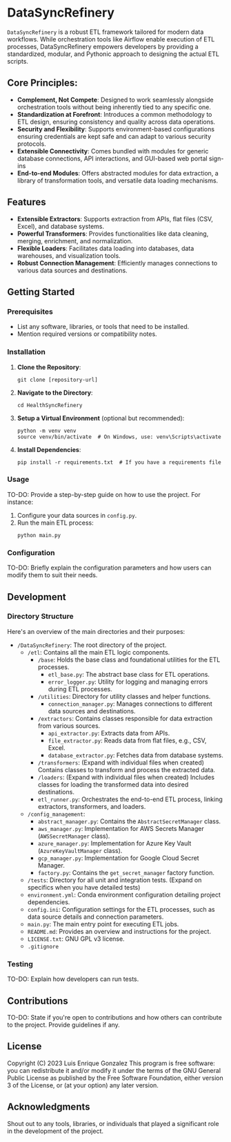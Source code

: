 # DataSyncRefinery

`DataSyncRefinery` is a robust ETL framework tailored for modern data workflows. While orchestration tools like Airflow enable execution of ETL processes, DataSyncRefinery empowers developers by providing a standardized, modular, and Pythonic approach to designing the actual ETL scripts.

## Core Principles:
- **Complement, Not Compete**: Designed to work seamlessly alongside orchestration tools without being inherently tied to any specific one.
- **Standardization at Forefront**: Introduces a common methodology to ETL design, ensuring consistency and quality across data operations.
- **Security and Flexibility**: Supports environment-based configurations ensuring credentials are kept safe and can adapt to various security protocols.
- **Extensible Connectivity**: Comes bundled with modules for generic database connections, API interactions, and GUI-based web portal sign-ins
- **End-to-end Modules**: Offers abstracted modules for data extraction, a library of transformation tools, and versatile data loading mechanisms.

## Features

- **Extensible Extractors**: Supports extraction from APIs, flat files (CSV, Excel), and database systems.
- **Powerful Transformers**: Provides functionalities like data cleaning, merging, enrichment, and normalization.
- **Flexible Loaders**: Facilitates data loading into databases, data warehouses, and visualization tools.
- **Robust Connection Management**: Efficiently manages connections to various data sources and destinations.

## Getting Started

### Prerequisites

- List any software, libraries, or tools that need to be installed.
- Mention required versions or compatibility notes.

### Installation

1. **Clone the Repository**:
    ```
    git clone [repository-url]
    ```

2. **Navigate to the Directory**:
    ```
    cd HealthSyncRefinery
    ```

3. **Setup a Virtual Environment** (optional but recommended):
    ```
    python -m venv venv
    source venv/bin/activate  # On Windows, use: venv\Scripts\activate
    ```

4. **Install Dependencies**:
    ```
    pip install -r requirements.txt  # If you have a requirements file
    ```

### Usage

TO-DO: Provide a step-by-step guide on how to use the project. For instance:

1. Configure your data sources in `config.py`.
2. Run the main ETL process:
    ```
    python main.py
    ```

### Configuration

TO-DO: Briefly explain the configuration parameters and how users can modify them to suit their needs.

## Development

### Directory Structure

Here's an overview of the main directories and their purposes:

- `/DataSyncRefinery`: The root directory of the project.
    - `/etl`: Contains all the main ETL logic components.
        - `/base`: Holds the base class and foundational utilities for the ETL processes.
            - `etl_base.py`: The abstract base class for ETL operations.
            - `error_logger.py`: Utility for logging and managing errors during ETL processes.
        - `/utilities`: Directory for utility classes and helper functions.
            - `connection_manager.py`: Manages connections to different data sources and destinations.
        - `/extractors`: Contains classes responsible for data extraction from various sources.
            - `api_extractor.py`: Extracts data from APIs.
            - `file_extractor.py`: Reads data from flat files, e.g., CSV, Excel.
            - `database_extractor.py`: Fetches data from database systems.
        - `/transformers`: (Expand with individual files when created) Contains classes to transform and process the extracted data.
        - `/loaders`: (Expand with individual files when created) Includes classes for loading the transformed data into desired destinations.
        - `etl_runner.py`: Orchestrates the end-to-end ETL process, linking extractors, transformers, and loaders.
    - `/config_management`:
        - `abstract_manager.py`: Contains the `AbstractSecretManager` class.
        - `aws_manager.py`: Implementation for AWS Secrets Manager (`AWSSecretManager` class).
        - `azure_manager.py`: Implementation for Azure Key Vault (`AzureKeyVaultManager` class).
        - `gcp_manager.py`: Implementation for Google Cloud Secret Manager.
        - `factory.py`: Contains the `get_secret_manager` factory function.
    - `/tests`: Directory for all unit and integration tests. (Expand on specifics when you have detailed tests)
    - `environment.yml`: Conda environment configuration detailing project dependencies.
    - `config.ini`: Configuration settings for the ETL processes, such as data source details and connection parameters.
    - `main.py`: The main entry point for executing ETL jobs.
    - `README.md`: Provides an overview and instructions for the project.
    - `LICENSE.txt`: GNU GPL v3 license.
    - `.gitignore` 

### Testing

TO-DO: Explain how developers can run tests.

## Contributions

TO-DO: State if you're open to contributions and how others can contribute to the project. Provide guidelines if any.

## License

Copyright (C) 2023 Luis Enrique Gonzalez
This program is free software: you can redistribute it and/or modify
it under the terms of the GNU General Public License as published by
the Free Software Foundation, either version 3 of the License, or
(at your option) any later version.

## Acknowledgments

Shout out to any tools, libraries, or individuals that played a significant role in the development of the project.
